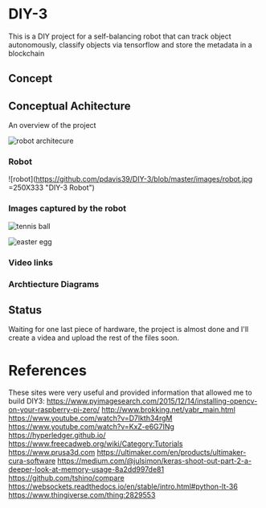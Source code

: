 # DIY-3
This is a DIY project for a self-balancing robot that can track object autonomously, classify objects via tensorflow and store the metadata in a blockchain

## Concept



## Conceptual Achitecture
An overview of the project 

![robot architecure](https://github.com/pdavis39/DIY-3/blob/master/images/architecture.png "DIY Archtiecture")

### Robot
![robot](https://github.com/pdavis39/DIY-3/blob/master/images/robot.jpg =250X333 "DIY-3 Robot")

### Images captured by the robot

![tennis ball](https://github.com/pdavis39/DIY-3/blob/master/images/green_52d246c83f4a480a98c952ee8b772993.jpg "tennis ball")

![easter egg](https://github.com/pdavis39/DIY-3/blob/master/images/blue_0d8fd37a0a0a4128a0b8a697b1cc8cc2.jpg "3D printed Easter Egg")

### Video links



### Archtiecture Diagrams



## Status
Waiting for one last piece of hardware, the project is almost done and I'll create a videa and upload the rest of the files soon.

# References
These sites were very useful and provided information that allowed me to build DIY3:
https://www.pyimagesearch.com/2015/12/14/installing-opencv-on-your-raspberry-pi-zero/
http://www.brokking.net/yabr_main.html
https://www.youtube.com/watch?v=D7lkth34rgM
https://www.youtube.com/watch?v=KxZ-e6G7INg
https://hyperledger.github.io/
https://www.freecadweb.org/wiki/Category:Tutorials
https://www.prusa3d.com
https://ultimaker.com/en/products/ultimaker-cura-software
https://medium.com/@julsimon/keras-shoot-out-part-2-a-deeper-look-at-memory-usage-8a2dd997de81
https://github.com/tshino/compare
https://websockets.readthedocs.io/en/stable/intro.html#python-lt-36 
https://www.thingiverse.com/thing:2829553
